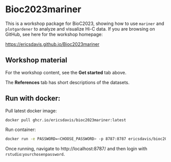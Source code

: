 # Bioc2023mariner

This is a workshop package for BioC2023, showing how to use
`mariner` and `plotgardener` to analyze and visualize Hi-C data.
If you are browsing on GitHub, see here for the workshop homepage:

<https://ericsdavis.github.io/Bioc2023mariner>

## Workshop material

For the workshop content, see the **Get started** tab above. 

The **References** tab has short descriptions of the datasets.

## Run with docker:

Pull latest docker image:

```sh
docker pull ghcr.io/ericsdavis/bioc2023mariner:latest
```

Run container:

```sh
docker run -e PASSWORD=<CHOOSE_PASSWORD> -p 8787:8787 ericsdavis/bioc2023mariner
```

Once running, navigate to http://localhost:8787/ and then login with
`rstudio`:`yourchosenpassword`.
